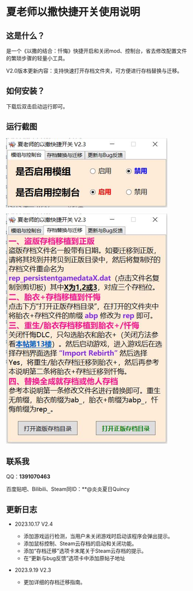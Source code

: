 # 夏老师以撒快捷开关使用说明

## 这是什么？

是一个《以撒的结合：忏悔》快捷开启和关闭mod、控制台，省去修改配置文件的繁琐步骤的轻量小工具。

V2.0版本更新内容：支持快速打开存档文件夹，可方便进行存档替换与迁移。

## 如何安装？

下载后双击启动运行即可。

## 运行截图

![运行截图](doc/screenshot1.jpg)

![运行截图](doc/screenshot2.jpg)

## 联系我

QQ：**1391070463**

百度贴吧、Bilibili、Steam同ID：**@炎炎夏日Quincy

## 更新日志

- 2023.10.17 V2.4
  - 添加游戏运行检测，当用户未关闭游戏时启动该程序会弹出提示。
  - 添加鼠标控制、Steam云存档的启动和关闭功能。
  - 添加“存档迁移”选项卡末尾关于Steam云存档的提示。
  - 在“更新与bug反馈”选项卡中添加原帖子地址

- 2023.9.19 V2.3 
  - 更加详细的存档迁移指南。